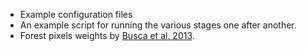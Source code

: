 * Example configuration files
* An example script for running the various stages one after another.
* Forest pixels weights by [Busca et al. 2013](https://arxiv.org/abs/1211.2616).
